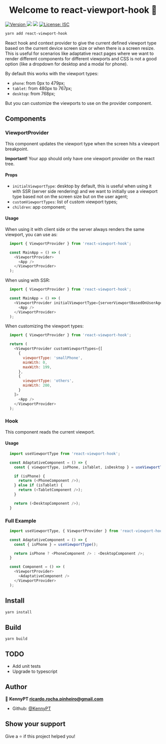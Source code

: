 <h1 align="center">Welcome to react-viewport-hook 👋</h1>
<p>
  <a href="https://www.npmjs.com/package/react-viewport-hook" target="_blank">
    <img alt="Version" src="https://img.shields.io/npm/v/react-viewport-hook.svg">
  </a>
  <img src="https://img.shields.io/badge/node-%5E12.0.0-blue.svg" />
  <img src="https://img.shields.io/badge/yarn-%5E1.12.0-blue.svg" />
  <a href="#" target="_blank">
    <img alt="License: ISC" src="https://img.shields.io/badge/License-ISC-yellow.svg" />
  </a>
</p>

```sh
yarn add react-viewport-hook
```

React hook and context provider to give the current defined viewport type based on the current device screen size or when there is a screen resize.
This is useful for scenarios like adaptative react pages where we want to render different components for different viewports and CSS is not a good option (like a dropdown for desktop and a modal for phone).

By default this works with the viewport types:

- `phone`: from 0px to 479px;
- `tablet`: from 480px to 767px;
- `desktop`: from 768px;

But you can customize the viewports to use on the provider component.

## Components

### ViewportProvider

This component updates the viewport type when the screen hits a viewport breakpoint.

**Important!** Your app should only have one viewport provider on the react tree.

#### Props

- `initialViewportType`: desktop by default, this is useful when using it with SSR (server side rendering) and we want to initially use a viewport type based not on the screen size but on the user agent;
- `customViewportTypes`: list of custom viewport types;
- `children`: app component;

#### Usage

When using it with client side or the server always renders the same viewport, you can use as:

```js
  import { ViewportProvider } from 'react-viewport-hook';

  const MainApp = () => (
    <ViewportProvider>
      <App />
    </ViewportProvider>
  );
```

When using with SSR:

```js
  import { ViewportProvider } from 'react-viewport-hook';

  const MainApp = () => (
    <ViewportProvider initialViewportType={serverViewportBasedOnUserAgent}>
      <App />
    </ViewportProvider>
  );
```

When customizing the viewport types:

```js
  import { ViewportProvider } from 'react-viewport-hook';

  return (
    <ViewportProvider customViewportTypes={[
      {
        viewportType: 'smallPhone',
        minWith: 0,
        maxWith: 199,
      },
      {
        viewportType: 'others',
        minWith: 200,
      }
    ]>
      <App />
    </ViewportProvider>
  );
```

### Hook

This component reads the current viewport.

#### Usage

```js
  import useViewportType from 'react-viewport-hook';

  const AdaptativeComponent = () => {
    const { viewportType, isPhone, isTablet, isDesktop } = useViewportType();

    if (isPhone) {
      return (<PhoneComponent />);
    } else if (isTablet) {
      return (<TabletComponent />);
    }

    return (<DesktopComponent />);
  }
```

### Full Example

```js
  import useViewportType, { ViewportProvider } from 'react-viewport-hook';

  const AdaptativeComponent = () => {
    const { isPhone } = useViewportType();

    return isPhone ? <PhoneComponent /> : <DesktopComponent />;
  }

  const Component = () => (
    <ViewportProvider>
      <AdaptativeComponent />
    </ViewportProvider>
  );
```

## Install

```sh
yarn install
```

## Build

```sh
yarn build
```

## TODO

- Add unit tests
- Upgrade to typescript

## Author

👤 **KennyPT <ricardo.rocha.pinheiro@gmail.com>**

* Github: [@KennyPT](https://github.com/KennyPT)

## Show your support

Give a ⭐️ if this project helped you!

